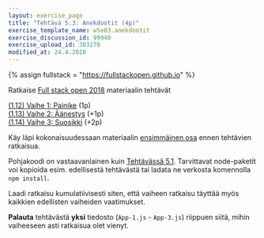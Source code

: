 ```yaml
---
layout: exercise_page
title: "Tehtävä 5.3: Anekdootit (4p)"
exercise_template_name: w5e03.anekdootit
exercise_discussion_id: 99940
exercise_upload_id: 383278
modified_at: 24.4.2018
---
```


{% assign fullstack = "https://fullstackopen.github.io" %}

Ratkaise [Full stack open 2018]({{fullstack}}) materiaalin tehtävät

[(1.12) Vaihe 1: Painike]({{fullstack}}/tehtävät#112-anekdootit-osa1) (1p)   
[(1.13) Vaihe 2: Äänestys]({{fullstack}}/tehtävät#113-anekdootit-osa2) (+1p)  
[(1.14) Vaihe 3: Suosikki]({{fullstack}}/tehtävät#114-anekdootit-osa3) (+2p)


Käy läpi kokonaisuudessaan materiaalin [ensimmäinen osa]({{fullstack}}/osa1) ennen tehtävien ratkaisua.

Pohjakoodi on vastaavanlainen kuin [Tehtävässä 5.1](../tehtava51). Tarvittavat node-paketit voi kopioida esim. edellisestä tehtävästä tai ladata ne verkosta komennolla `npm install`.

Laadi ratkaisu kumulatiivisesti siten, että vaiheen ratkaisu täyttää myös kaikkien edellisten vaiheiden vaatimukset.

**Palauta** tehtävästä **yksi** tiedosto (`App-1.js` - `App-3.js`) riippuen siitä, mihin vaiheeseen asti ratkaisua olet vienyt.

